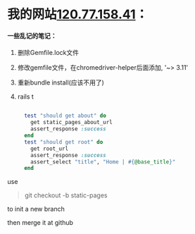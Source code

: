 # 我的网站[120.77.158.41](120.77.158.41)：

#### 一些乱记的笔记：

1. 删除Gemfile.lock文件

2. 修改gemfile文件，在chromedriver-helper后面添加, '~> 3.11'

3. 重新bundle install(应该不用了)

4. rails t

   ```ruby
   
     test "should get about" do
       get static_pages_about_url
       assert_response :success
     end
     test "should get root" do 
       get root_url
       assert_response :success
       assert_select "title", "Home | #{@base_title}"
     end
   ```

use 

> git checkout -b static-pages

to init a new branch

then merge it at github














